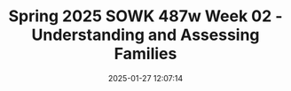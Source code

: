 ---
layout: single_presentation
name: spring-2025-sowk-487w-week-02-understanding-and-assessing-families.md
title: "Spring 2025 SOWK 487w Week 02 - Understanding and Assessing Families"
date:  2025-01-27 12:07:14
presentation_id: Yk3Ry0
permalink: /Yk3Ry0/
redirect_from:
  - /presentations/Yk3Ry0/spring-2025-sowk-487w-week-02-understanding-and-assessing-families
slides: 
  - slide_name: deck-Yk3Ry0-large-0.jpeg
    slide_alt: "White stick figures depicting diverse family scenarios are aligned against a black background. Text reads: 'Working with Families Part I: Understanding and Assessing Families' by Jacob Campbell, Ph.D LICSW, at Heritage University for SOWK 487 in Spring 2025."
  - slide_name: deck-Yk3Ry0-large-1.jpeg
    slide_alt: "Genogram figures are shown connected with lines, indicating family relationships. Text reads: 'Genogram Cutout Activity.' 'Heritage University Jacob Campbell, Ph.D., LICSW' and 'SOWK 487w Spring 2025.' Outlined people symbols appear at the bottom."
  - slide_name: deck-Yk3Ry0-large-2.jpeg
    slide_alt: "Agenda slide lists 'Strengths perspective and families' and 'Engagement and assessment with families.' Includes 'Heritage University,' 'Jacob Campbell, Ph.D., LICSW,' and 'SOWK 487w Spring 2025' with family icons."
  - slide_name: deck-Yk3Ry0-large-3.jpeg
    slide_alt: "A detailed black-and-white illustration shows a cluttered room with two adults and a child engaging in various activities. Text reads: 'Identifying Family Strengths' and 'Note 12 to 15 positive aspects of the household pictured.'"
  - slide_name: deck-Yk3Ry0-large-4.jpeg
    slide_alt: "A cartoon boy waves on a black background. Text reads 'What Families Provide,' with details: 'Heritage University, Jacob Campbell, Ph.D., LICSW,' and 'SOWK 487w, Spring 2025.' Human figure icons line the bottom."
  - slide_name: deck-Yk3Ry0-large-5.jpeg
    slide_alt: "A cartoon family with parents and three children stands together against a black background. Text reads: 'What Families Provide.' Bottom text includes 'Heritage University, Jacob Campbell, Ph.D., LICSW,' and 'SOWK 487w Spring 2025.'"
  - slide_name: deck-Yk3Ry0-large-6.jpeg
    slide_alt: "Cartoon family stands smiling on a black background. Text depicts family roles: 'Provide secure attachment bonds,' 'Primary socialization of children,' 'Regulate sexuality,' 'Satisfy emotional needs,' 'Provide for physical needs,' 'Procreation.' Bottom left corner: Heritage University, Jacob Campbell, Ph.D., LICSW.  Bottom right corner: (Kirst-Ashman & Hull, 2015), SOWK 487w, Spring 2025."
  - slide_name: deck-Yk3Ry0-large-7.jpeg
    slide_alt: "A diverse group of cartoon families stand together, each showcasing different family structures. The text reads: 'Different Families — Same Love,' with a quote defining family dynamics. Context includes educational reference: 'Heritage University, Jacob Campbell, Ph.D., LICSW, SOWK 487w, Spring 2025.'"
  - slide_name: deck-Yk3Ry0-large-8.jpeg
    slide_alt: "Slide titled 'Family Systems Framework Assessment' with key dimensions: homeostasis, boundaries, communication patterns, etc. Includes text: “Review the Handout Applying Family Systems Framework Assessment.” Background is black with white text and icons depicting people."
  - slide_name: deck-Yk3Ry0-large-9.jpeg
    slide_alt: "The slide depicts four cartoon birds balancing on seesaws, illustrating 'Balance' and 'Feedback loops.' Text next to the image discusses family dynamics and homeostasis amid life transitions."
  - slide_name: deck-Yk3Ry0-large-10.jpeg
    slide_alt: "The image shows a presentation slide titled 'Boundaries & Boundary Maintenance.' It illustrates concepts like 'Disengagement' and 'Enmeshment,' with an arrow between them. It discusses family dynamics, subsystem boundaries, and unique family traits. Additional text includes: - 'Unique: families' unique style, cultural preferences, strengths, and needs.'- 'Internal vs. External'- 'Subsystems'- Presentation details: 'Heritage University, Jacob Campbell, Ph.D., LICSW, SOWK 487w, Spring 2025.'- Source: '(Kirst-Ashman & Hull, 2015)'"
  - slide_name: deck-Yk3Ry0-large-11.jpeg
    slide_alt: "Slide with title 'Family Decision Making, Hierarchy, and Power,' lists five bullet points: Historic/Context, Reason for distribution, Covert power, Power flexibility, Family perspective. Bottom displays logos, attribution, and course info."
  - slide_name: deck-Yk3Ry0-large-12.jpeg
    slide_alt: "A Venn diagram with three overlapping circles labeled 'Enacted,' 'Perceived,' and 'Prescribed' illustrates family roles. 'Family Roles' is written on the left. It's a presentation slide from Heritage University. Text includes: - 'Jacob Campbell, Ph.D., LICSW'- 'Hepworth et al., 2022'- 'SOWK 487w Spring 2025'"
  - slide_name: deck-Yk3Ry0-large-13.jpeg
    slide_alt: "Diagram showing family rules, featuring a red square labeled 'Explicit' inside a green square. An arrow labeled 'Flexible' to 'Rigid' extends beneath. Context: a presentation slide with academic details."
  - slide_name: deck-Yk3Ry0-large-14.jpeg
    slide_alt: "Slide displays the title 'What About Your Family?' with a pink square listing 'Members, Roles, Norms, Values, Rules,' over a horizontal red bar. Context includes family icons and course details: 'Heritage University, Jacob Campbell, Ph.D., LICSWA, SOWK 487w, Spring 2025.'"
  - slide_name: deck-Yk3Ry0-large-15.jpeg
    slide_alt: "People icons illustrate 'Communication Styles of Family Members' with labels: Verbal, Nonverbal, Contextual. Arrows show 'Congruence and Clarity of Communication.' Additional text references Heritage University and authors."
  - slide_name: deck-Yk3Ry0-large-16.jpeg
    slide_alt: "[Slide Title] Communication Styles of Family Members[Object] Stick figures represent a family.[Action] Illustrates sender and receiver skills.[Context] Black background with text boxes: 'Sender Skills: Using 'I messages' versus 'You...'' and 'Receiver Skills: Physical attending, Paraphrasing, Responses that elicit clarification, Brief responses.' Congruence and Clarity of Communication shown by a double-headed arrow.Bottom text: 'Heritage University, Jacob Campbell, Ph.D. LICSW, SOWK 487v, Spring 2025.'"
  - slide_name: deck-Yk3Ry0-large-17.jpeg
    slide_alt: "A person in a red jacket is seated, appearing thoughtful, in an office setting with potted plants. Text includes: 'Communication Styles of Family Members' and 'Insoo Kim Berg Solution-Focused Family Therapy Video.'"
  - slide_name: deck-Yk3Ry0-large-18.jpeg
    slide_alt: "The slide outlines the 'Family Life Cycle' stages: 1) Unattached young adult, 2) New couple, 3) Family with young children, 4) Family with adolescents, 5) Family launching children, 6) Family in later life. Below is a row of family figures and credits to Heritage University, Jacob Campbell, Ph.D. LICSW."
  - slide_name: deck-Yk3Ry0-large-19.jpeg
    slide_alt: "House and family icons stand on a pink oval labeled 'Social Environment' against a black background. Text includes: Heritage University, Jacob Campbell, Ph.D., LICSW, SOWK 487w Spring 2025."
  - slide_name: deck-Yk3Ry0-large-20.jpeg
    slide_alt: "The image is a presentation slide titled 'Family Adaptive Capacity' with two sections. One section highlights 'Family Stressors,' and the other focuses on 'Family Strengths & Resilience.' Text under 'Family Stressors':- Family Cycle- Frequency and Duration- Magnitude and NumberText under 'Family Strengths & Resilience':- Social support- Internal cohesion and commitment- Creativity and flexibility- Appraisal, insight, and meaning- Initiative and achievement- Boundary settingIt notes 'Heritage University, Jacob Campbell, Ph.D., LICSW' and is for 'SOWK 487v Spring 2025.' A footnote cites 'Kirst-Ashman & Hull, 2015.' Icons of diverse family structures are shown at the bottom."
presentation_description_md: >
  For%20the%20first%20four%20weeks%20of%20class,%20we%20will%20focus%20on%20groups%20in%20family%20work.%20This%20week%20you%20will%20read%20Hepworth%20et%20al.%20(2022)%20_Chapter%2010%20Assessing%20Family%20Functioning%20in%20Diverse%20Family%20and%20Cultural%20Contexts_.%20The%20assessment%20is%20the%20foundation%20for%20any%20successful%20service.%20Some%20of%20the%20dimensions%20we%20must%20look%20at%20include:%20family%20structure,%20including%20homeostasis,%20boundaries,%20power%20and%20decision-making,%20roles,%20rules,%20life%20cycle,%20and%20sociopolitical%20environment%0A%0A-%20Strengths%20perspective%20and%20families%0A-%20Engagement%20and%20assessment%20with%20families
downloadable_slides: deck-Yk3Ry0.pdf
slides_count: 21
header:
  teaser: deck-Yk3Ry0-thumb-0.jpeg
presentation_video: 
location: "Heritage University"
tags:
  - Heritage University
  - BASW Program
  - SOWK 487w
---